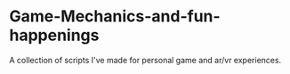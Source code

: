 # Game-Mechanics-and-fun-happenings
A collection of scripts I've made for personal game and ar/vr experiences.
